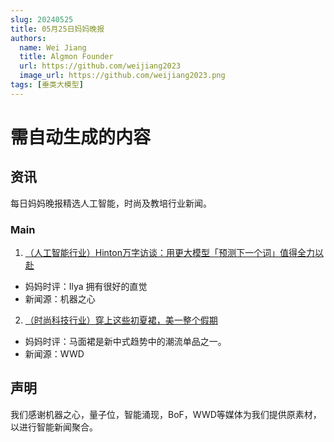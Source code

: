```yaml
---
slug: 20240525
title: 05月25日妈妈晚报
authors:
  name: Wei Jiang
  title: Algmon Founder
  url: https://github.com/weijiang2023
  image_url: https://github.com/weijiang2023.png
tags: [垂类大模型]
---
```


# 需自动生成的内容
## 资讯
每日妈妈晚报精选人工智能，时尚及教培行业新闻。

### Main

1. [（人工智能行业）Hinton万字访谈：用更大模型「预测下一个词」值得全力以赴](https://mp.weixin.qq.com/s/OydltjpVwsQ7hNBH6hq_Og)
* 妈妈时评：Ilya 拥有很好的直觉
* 新闻源：机器之心

2. [（时尚科技行业）穿上这些初夏裙，美一整个假期](https://mp.weixin.qq.com/s/jADn04PEM7DDGxTE5c8c4Q)
* 妈妈时评：马面裙是新中式趋势中的潮流单品之一。
* 新闻源：WWD

## 声明

我们感谢机器之心，量子位，智能涌现，BoF，WWD等媒体为我们提供原素材，以进行智能新闻聚合。